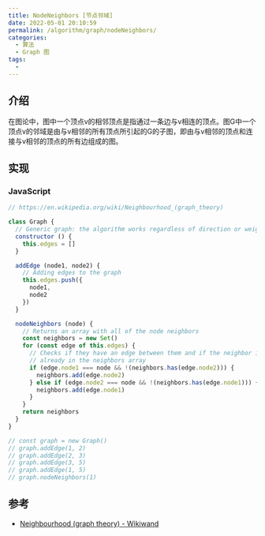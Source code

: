 ```yaml
---
title: NodeNeighbors [节点邻域]
date: 2022-05-01 20:10:59
permalink: /algorithm/graph/nodeNeighbors/
categories:
  - 算法
  - Graph 图
tags:
  - 
---
```


## 介绍

在图论中，图中一个顶点v的相邻顶点是指通过一条边与v相连的顶点。图G中一个顶点v的邻域是由与v相邻的所有顶点所引起的G的子图，即由与v相邻的顶点和连接与v相邻的顶点的所有边组成的图。

## 实现

### JavaScript

```js
// https://en.wikipedia.org/wiki/Neighbourhood_(graph_theory)

class Graph {
  // Generic graph: the algorithm works regardless of direction or weight
  constructor () {
    this.edges = []
  }

  addEdge (node1, node2) {
    // Adding edges to the graph
    this.edges.push({
      node1,
      node2
    })
  }

  nodeNeighbors (node) {
    // Returns an array with all of the node neighbors
    const neighbors = new Set()
    for (const edge of this.edges) {
      // Checks if they have an edge between them and if the neighbor is not
      // already in the neighbors array
      if (edge.node1 === node && !(neighbors.has(edge.node2))) {
        neighbors.add(edge.node2)
      } else if (edge.node2 === node && !(neighbors.has(edge.node1))) {
        neighbors.add(edge.node1)
      }
    }
    return neighbors
  }
}

// const graph = new Graph()
// graph.addEdge(1, 2)
// graph.addEdge(2, 3)
// graph.addEdge(3, 5)
// graph.addEdge(1, 5)
// graph.nodeNeighbors(1)
```

## 参考

- [Neighbourhood (graph theory) - Wikiwand](https://www.wikiwand.com/en/Neighbourhood_(graph_theory))